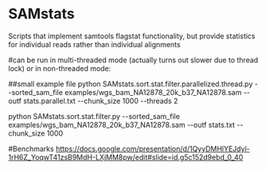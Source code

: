 # SAMstats

Scripts that implement samtools flagstat functionality, but provide statistics for individual reads rather than individual alignments

#can be run in multi-threaded mode (actually turns out slower due to thread lock) or in non-threaded mode:

##small example file
python SAMstats.sort.stat.filter.parallelized.thread.py --sorted_sam_file examples/wgs_bam_NA12878_20k_b37_NA12878.sam --outf stats.parallel.txt --chunk_size 1000  --threads 2


python SAMstats.sort.stat.filter.py --sorted_sam_file examples/wgs_bam_NA12878_20k_b37_NA12878.sam --outf stats.txt --chunk_size 1000 


#Benchmarks 
https://docs.google.com/presentation/d/1QyyDMHlYEJdyl-1rH6Z_YoqwT41zsB9MdH-LXjMM8pw/edit#slide=id.g5c152d9ebd_0_40
